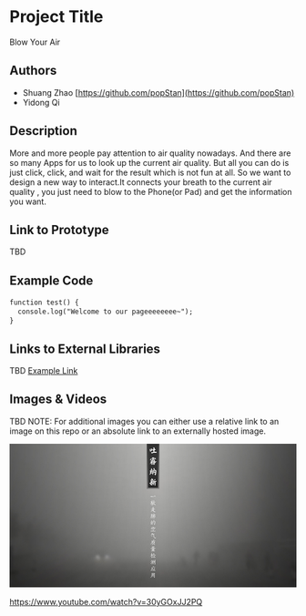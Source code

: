 # Project Title
Blow Your Air

## Authors
- Shuang Zhao  [https://github.com/popStan](https://github.com/popStan)
- Yidong Qi

## Description
More and more people pay attention to air quality nowadays. And there are so
many Apps for us to look up the current air quality. But all you can do is just
click, click, and wait for the result which is not fun at all. So we want to
design a new way to interact.It connects your breath to the current air quality
, you just need to blow to the Phone(or Pad) and get the information you want.

## Link to Prototype
TBD

## Example Code
```
function test() {
  console.log("Welcome to our pageeeeeeee~");
}
```
## Links to External Libraries
TBD
[Example Link](http://www.google.com "Example Link")

## Images & Videos
TBD
NOTE: For additional images you can either use a relative link to an image on this repo or an absolute link to an externally hosted image.

![Example Image](project_images/cover.jpg?raw=true "Example Image")

https://www.youtube.com/watch?v=30yGOxJJ2PQ
